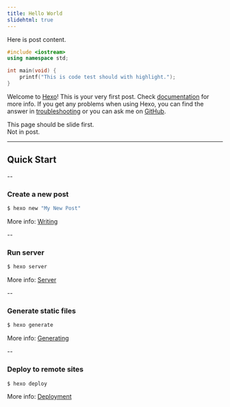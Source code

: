 ```yaml
---
title: Hello World
slidehtml: true
---
```


Here is post content.  

```cpp
#include <iostream>
using namespace std;

int main(void) {
    printf("This is code test should with highlight.");
}
```

<!-- Slide Start -->  

Welcome to [Hexo](https://hexo.io/)! This is your very first post. Check [documentation](https://hexo.io/docs/) for more info. If you get any problems when using Hexo, you can find the answer in [troubleshooting](https://hexo.io/docs/troubleshooting.html) or you can ask me on [GitHub](https://github.com/hexojs/hexo/issues).

This page should be slide first.  
Not in post.  

---

## Quick Start

--

### Create a new post

``` bash
$ hexo new "My New Post"
```

More info: [Writing](https://hexo.io/docs/writing.html)

--

### Run server

``` bash
$ hexo server
```

More info: [Server](https://hexo.io/docs/server.html)

--

### Generate static files

``` bash
$ hexo generate
```

More info: [Generating](https://hexo.io/docs/generating.html)

--

### Deploy to remote sites

``` bash
$ hexo deploy
```

More info: [Deployment](https://hexo.io/docs/deployment.html)
